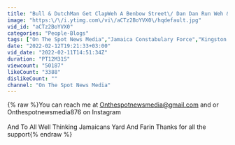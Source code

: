 ```yaml
---
title: "Bull & DutchMan Get ClapWeh A Benbow Street\/ Dan Dan Run Weh & Biggy Dip Get Caught By The Cops"
image: "https:\/\/i.ytimg.com\/vi\/aCTz2BoYVX0\/hqdefault.jpg"
vid_id: "aCTz2BoYVX0"
categories: "People-Blogs"
tags: ["On The Spot News Media","Jamaica Constabulary Force","Kingston Western Police Division"]
date: "2022-02-12T19:21:33+03:00"
vid_date: "2022-02-11T14:51:34Z"
duration: "PT12M31S"
viewcount: "50187"
likeCount: "3388"
dislikeCount: ""
channel: "On The Spot News Media"
---
```

{% raw %}You can reach me at Onthespotnewsmedia@gmail.com and or Onthespotnewsmedia876 on Instagram <br /><br />And To All Well Thinking Jamaicans Yard And Farin Thanks for all the support{% endraw %}
